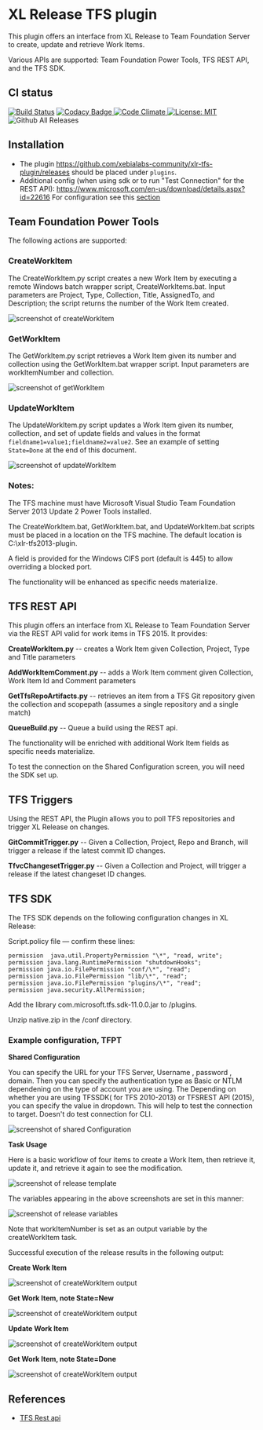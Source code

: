 # XL Release TFS plugin

This plugin offers an interface from XL Release to Team Foundation Server to create, update and retrieve Work Items. 

Various APIs are supported:  Team Foundation Power Tools, TFS REST API, and the TFS SDK.

## CI status ##

[![Build Status][xlr-tfs-plugin-travis-image]][xlr-tfs-plugin-travis-url]
[![Codacy Badge][xlr-tfs-plugin-codacy-image] ][xlr-tfs-plugin-codacy-url]
[![Code Climate][xlr-tfs-plugin-code-climate-image] ][xlr-tfs-plugin-code-climate-url]
[![License: MIT][xlr-tfs-plugin-license-image]][xlr-tfs-plugin-license-url]
![Github All Releases][xlr-tfs-plugin-downloads-image]


[xlr-tfs-plugin-travis-image]: https://travis-ci.org/xebialabs-community/xlr-tfs-plugin.svg?branch=master
[xlr-tfs-plugin-travis-url]: https://travis-ci.org/xebialabs-community/xlr-tfs-plugin
[xlr-tfs-plugin-codacy-image]: https://api.codacy.com/project/badge/Grade/b11c699b6164409a93e9cfc8ee318016
[xlr-tfs-plugin-codacy-url]: https://www.codacy.com/app/joris-dewinne/xlr-tfs-plugin
[xlr-tfs-plugin-code-climate-image]: https://codeclimate.com/github/xebialabs-community/xlr-tfs-plugin/badges/gpa.svg
[xlr-tfs-plugin-code-climate-url]: https://codeclimate.com/github/xebialabs-community/xlr-tfs-plugin
[xlr-tfs-plugin-license-image]: https://img.shields.io/badge/License-MIT-yellow.svg
[xlr-tfs-plugin-license-url]: https://opensource.org/licenses/MIT
[xlr-tfs-plugin-downloads-image]: https://img.shields.io/github/downloads/xebialabs-community/xlr-tfs-plugin/total.svg


## Installation ##
+ The plugin https://github.com/xebialabs-community/xlr-tfs-plugin/releases should be placed under `plugins`.
+ Additional config (when using sdk or to run "Test Connection" for the REST API): https://www.microsoft.com/en-us/download/details.aspx?id=22616
  For configuration see this [section](https://github.com/xebialabs-community/xlr-tfs-plugin#tfs-sdk)


## Team Foundation Power Tools
The following actions are supported:

### CreateWorkItem
The CreateWorkItem.py script creates a new Work Item by executing a remote Windows batch wrapper script, CreateWorkItems.bat.  Input parameters are Project, Type, Collection, Title, AssignedTo, and Description; the script returns the number of the Work Item created.  

![screenshot of createWorkItem](images/xlr-tfs2013-plugin-2.png)

### GetWorkItem
The GetWorkItem.py script retrieves a Work Item given its number and collection using the GetWorkItem.bat wrapper script.  Input parameters are workItemNumber and collection.

![screenshot of getWorkItem](images/xlr-tfs2013-plugin-3.png)

### UpdateWorkItem
The UpdateWorkItem.py script updates a Work Item given its number, collection, and set of update fields and values in the format `fieldname1=value1;fieldname2=value2`.  See an example of setting `State=Done` at the end of this document.

![screenshot of updateWorkItem](images/xlr-tfs2013-plugin-4.png)

### Notes:  
The TFS machine must have Microsoft Visual Studio Team Foundation Server 2013 Update 2 Power Tools installed.  

The CreateWorkItem.bat, GetWorkItem.bat, and UpdateWorkItem.bat scripts must be placed in a location on the TFS machine.  The default location is C:\xlr-tfs2013-plugin.

A field is provided for the Windows CIFS port (default is 445) to allow overriding a blocked port.

The functionality will be enhanced as specific needs materialize.

## TFS REST API

This plugin offers an interface from XL Release to Team Foundation Server via the REST API valid for work items in TFS 2015.  It provides:

**CreateWorkItem.py** -- creates a Work Item given Collection, Project, Type and Title parameters

**AddWorkItemComment.py** -- adds a Work Item comment given Collection, Work Item Id and Comment parameters

**GetTfsRepoArtifacts.py** -- retrieves an item from a TFS Git repository given the collection and scopepath (assumes a single repository and a single match)

**QueueBuild.py** -- Queue a build using the REST api.

The functionality will be enriched with additional Work Item fields as specific needs materialize.

To test the connection on the Shared Configuration screen, you will need the SDK set up. 

## TFS Triggers

Using the REST API, the Plugin allows you to poll TFS repositories and trigger XL Release on changes. 

**GitCommitTrigger.py** -- Given a Collection, Project, Repo and Branch, will trigger a release if the latest commit ID changes. 

**TfvcChangesetTrigger.py** -- Given a Collection and Project, will trigger a release if the latest changeset ID changes. 

## TFS SDK

The TFS SDK depends on the following configuration changes in XL Release:

Script.policy file — confirm these lines:

```
permission  java.util.PropertyPermission "\*", "read, write";
permission java.lang.RuntimePermission "shutdownHooks";
permission java.io.FilePermission "conf/\*", "read";
permission java.io.FilePermission "lib/\*", "read";
permission java.io.FilePermission "plugins/\*", "read";
permission java.security.AllPermission;
```

Add the library com.microsoft.tfs.sdk-11.0.0.jar to /plugins.

Unzip native.zip in the <xl-release-server>/conf directory. 

### Example configuration, TFPT


**Shared Configuration**

You can specify the URL for your TFS Server, Username , password , domain. Then you can specify the authentication type as Basic or NTLM dependening on the type of account you are using.
The Depending on whether you are using TFSSDK( for TFS 2010-2013) or TFSREST API (2015), you can specify the value in dropdown. This will help to test the connection to target. Doesn't do test connection for CLI.

![screenshot of shared Configuration](images/xlr-tfs2013-plugin-010.png)

**Task Usage**

Here is a basic workflow of four items to create a Work Item, then retrieve it, update it, and retrieve it again to see the modification.

![screenshot of release template](images/xlr-tfs2013-plugin-1.png)

The variables appearing in the above screenshots are set in this manner:

![screenshot of release variables](images/xlr-tfs2013-plugin-5.png)

Note that workItemNumber is set as an output variable by the createWorkItem task.

Successful execution of the release results in the following output:

**Create Work Item**

![screenshot of createWorkItem output](images/xlr-tfs2013-plugin-6.png)

**Get Work Item, note State=New**

![screenshot of createWorkItem output](images/xlr-tfs2013-plugin-7.png)

**Update Work Item**

![screenshot of createWorkItem output](images/xlr-tfs2013-plugin-8.png)

**Get Work Item, note State=Done**

![screenshot of createWorkItem output](images/xlr-tfs2013-plugin-9.png)


## References ##
+ [TFS Rest api](https://www.visualstudio.com/en-us/docs/integrate/api/overview)
